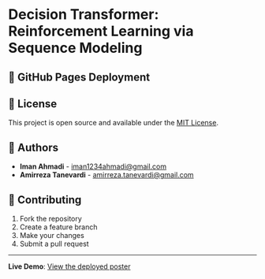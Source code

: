 # Decision Transformer: Reinforcement Learning via Sequence Modeling

## 🚀 GitHub Pages Deployment

## 📝 License

This project is open source and available under the [MIT License](LICENSE).

## 👥 Authors

- **Iman Ahmadi** - iman1234ahmadi@gmail.com
- **Amirreza Tanevardi** - amirreza.tanevardi@gmail.com

## 🤝 Contributing

1. Fork the repository
2. Create a feature branch
3. Make your changes
4. Submit a pull request

---

**Live Demo**: [View the deployed poster](https://iman1234ahmadi.github.io/Dicision-RL)
